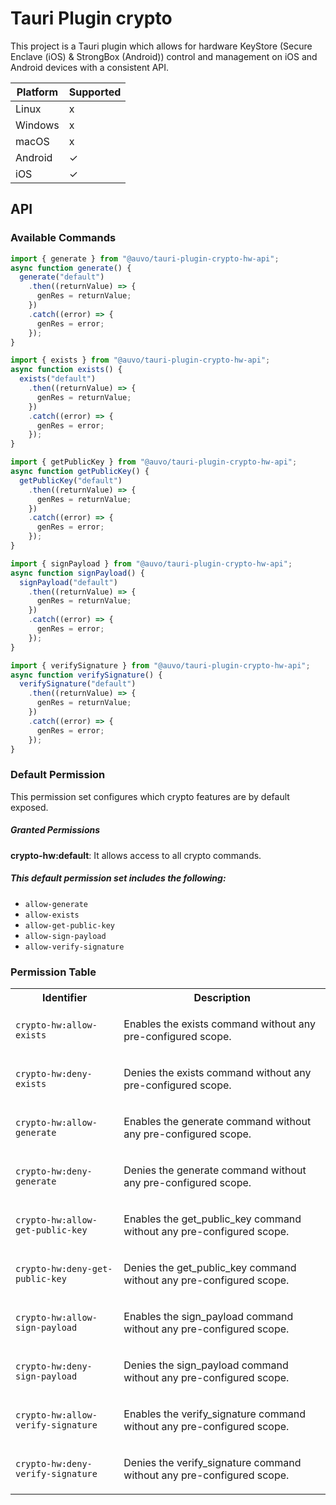 # Tauri Plugin crypto

This project is a Tauri plugin which allows for hardware KeyStore (Secure Enclave (iOS) & StrongBox (Android)) control and management on iOS and Android devices with a consistent API.

| Platform | Supported |
| -------- | --------- |
| Linux    | x         |
| Windows  | x         |
| macOS    | x         |
| Android  | ✓         |
| iOS      | ✓         |

## API

### Available Commands

```ts
import { generate } from "@auvo/tauri-plugin-crypto-hw-api";
async function generate() {
  generate("default")
    .then((returnValue) => {
      genRes = returnValue;
    })
    .catch((error) => {
      genRes = error;
    });
}
```

```ts
import { exists } from "@auvo/tauri-plugin-crypto-hw-api";
async function exists() {
  exists("default")
    .then((returnValue) => {
      genRes = returnValue;
    })
    .catch((error) => {
      genRes = error;
    });
}
```

```ts
import { getPublicKey } from "@auvo/tauri-plugin-crypto-hw-api";
async function getPublicKey() {
  getPublicKey("default")
    .then((returnValue) => {
      genRes = returnValue;
    })
    .catch((error) => {
      genRes = error;
    });
}
```

```ts
import { signPayload } from "@auvo/tauri-plugin-crypto-hw-api";
async function signPayload() {
  signPayload("default")
    .then((returnValue) => {
      genRes = returnValue;
    })
    .catch((error) => {
      genRes = error;
    });
}
```

```ts
import { verifySignature } from "@auvo/tauri-plugin-crypto-hw-api";
async function verifySignature() {
  verifySignature("default")
    .then((returnValue) => {
      genRes = returnValue;
    })
    .catch((error) => {
      genRes = error;
    });
}
```

### Default Permission

This permission set configures which
crypto features are by default exposed.

##### Granted Permissions

**crypto-hw:default**: It allows access to all crypto commands.

##### This default permission set includes the following:

- `allow-generate`
- `allow-exists`
- `allow-get-public-key`
- `allow-sign-payload`
- `allow-verify-signature`

### Permission Table

<table>
<tr>
<th>Identifier</th>
<th>Description</th>
</tr>

<tr>
<td>

`crypto-hw:allow-exists`

</td>
<td>

Enables the exists command without any pre-configured scope.

</td>
</tr>

<tr>
<td>

`crypto-hw:deny-exists`

</td>
<td>

Denies the exists command without any pre-configured scope.

</td>
</tr>

<tr>
<td>

`crypto-hw:allow-generate`

</td>
<td>

Enables the generate command without any pre-configured scope.

</td>
</tr>

<tr>
<td>

`crypto-hw:deny-generate`

</td>
<td>

Denies the generate command without any pre-configured scope.

</td>
</tr>

<tr>
<td>

`crypto-hw:allow-get-public-key`

</td>
<td>

Enables the get_public_key command without any pre-configured scope.

</td>
</tr>

<tr>
<td>

`crypto-hw:deny-get-public-key`

</td>
<td>

Denies the get_public_key command without any pre-configured scope.

</td>
</tr>

<tr>
<td>

`crypto-hw:allow-sign-payload`

</td>
<td>

Enables the sign_payload command without any pre-configured scope.

</td>
</tr>

<tr>
<td>

`crypto-hw:deny-sign-payload`

</td>
<td>

Denies the sign_payload command without any pre-configured scope.

</td>
</tr>

<tr>
<td>

`crypto-hw:allow-verify-signature`

</td>
<td>

Enables the verify_signature command without any pre-configured scope.

</td>
</tr>

<tr>
<td>

`crypto-hw:deny-verify-signature`

</td>
<td>

Denies the verify_signature command without any pre-configured scope.

</td>
</tr>
</table>
